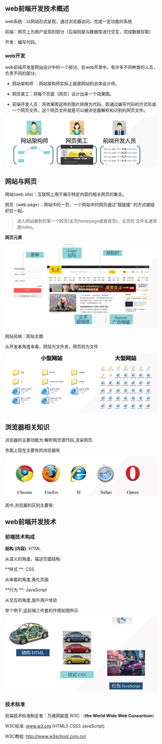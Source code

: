 ## web前端开发技术概述

web系统：以网站形式呈现，通过浏览器访问，完成一定功能的系统

前端：网页上为用户呈现的部分（后端则是与数据库进行交互，完成数据存取）

开发：编写代码。



### web开发

web前端开发是网站设计中的一个部分。在web开发中，有许多不同种类的人员，负责不同的部分。

- 网站架构师 ：网站架构师实际上就是网站的总体设计师。

- 网页美工：将每个页面（网页）设计出来一个效果图。

- 前端开发人员：将效果图这样的图片转换为代码，即通过编写代码的方式形成一个网页文件。这个网页文件就是可以被浏览器解析和识别的网页文件。

![image-20220614180711345](images/image-20220614180711345.png)





## 网站与网页

网站(web site)：互联网上用于展示特定内容的相关网页的集合。

网页（web page）：网站中的一页，一个网站中的网页通过“超链接” 的方式被组织在一起。

> 进入网站看到的第一个网页(主页homepage或者首页)，主页的 文件名通常是index。



**网页元素**

 ![image-20220614190012143](images/image-20220614190012143.png)

网站风格：网站主题





从开发者角度来看，网站为文件夹，网页则为文件

![image-20220614190244899](images/image-20220614190244899.png)



## 浏览器相关知识

浏览器的主要功能为:解析网页源代码,渲染网页.

市面上现在主要有的浏览器有

![image-20220614190410317](images/image-20220614190410317.png)

其中,浏览器的区别主要有:





## web前端开发技术

### 前端技术构成

**结构 (内容)**: HTML  

从语义的角度，描述页面结构.

**样式 **: CSS

从审美的角度,美化页面

**行为 **: JavaScript

从交互的角度,提升用户体验



举个例子,这前端三件套的作用如图所示.

![image-20220614191708853](images/image-20220614191708853.png)



### 技术标准

前端技术标准制定者：万维网联盟  W3C （**the World Wide Web Consortium**）

W3C标准:  www.w3.org (HTML5 CSS3 JavaScript)

W3C教程:  http://www.w3school.com.cn/